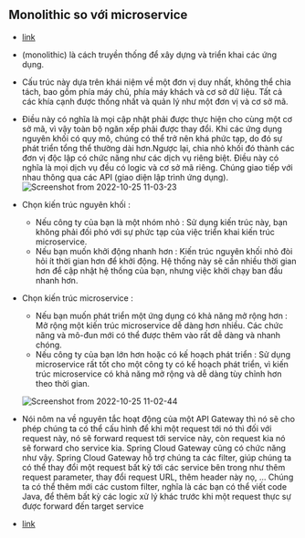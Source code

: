 ## Monolithic so với microservice

- [link](https://comdy.vn/microservice/kien-truc-microservice/)
-  (monolithic) là cách truyền thống để xây dựng và triển khai các ứng dụng.
- Cấu trúc này dựa trên khái niệm về một đơn vị duy nhất, không thể chia tách, bao gồm phía máy chủ, phía máy khách và cơ sở dữ liệu. Tất cả các khía cạnh được thống nhất và quản lý như một đơn vị và cơ sở mã.
- Điều này có nghĩa là mọi cập nhật phải được thực hiện cho cùng một cơ sở mã, vì vậy toàn bộ ngăn xếp phải được thay đổi. Khi các ứng dụng nguyên khối có quy mô, chúng có thể trở nên khá phức tạp, do đó sự phát triển tổng thể thường dài hơn.Ngược lại,  chia nhỏ khối đó thành các đơn vị độc lập có chức năng như các dịch vụ riêng biệt. Điều này có nghĩa là mọi dịch vụ đều có logic và cơ sở mã riêng. Chúng giao tiếp với nhau thông qua các API (giao diện lập trình ứng dụng).
![Screenshot from 2022-10-25 11-03-23](https://user-images.githubusercontent.com/96046778/197679649-a1c68762-2e1a-49c8-9e2e-9bdaa34a1402.png)

- Chọn kiến ​​trúc nguyên khối : 
  - Nếu công ty của bạn là một nhóm nhỏ : Sử dụng kiến trúc này, bạn không phải đối phó với sự phức tạp của việc triển khai kiến ​​trúc microservice.
  - Nếu bạn muốn khởi động nhanh hơn : Kiến trúc nguyên khối nhỏ đòi hỏi ít thời gian hơn để khởi động. Hệ thống này sẽ cần nhiều thời gian hơn để cập nhật hệ thống của bạn, nhưng việc khởi chạy ban đầu nhanh hơn.

- Chọn kiến ​​trúc microservice : 
  - Nếu bạn muốn phát triển một ứng dụng có khả năng mở rộng hơn : Mở rộng một kiến ​​trúc microservice dễ dàng hơn nhiều. Các chức năng và mô-đun mới có thể được thêm vào rất dễ dàng và nhanh chóng.
  - Nếu công ty của bạn lớn hơn hoặc có kế hoạch phát triển : Sử dụng microservice rất tốt cho một công ty có kế hoạch phát triển, vì kiến ​​trúc microservice có khả năng mở rộng và dễ dàng tùy chỉnh hơn theo thời gian.

  ![Screenshot from 2022-10-25 11-02-44](https://user-images.githubusercontent.com/96046778/197679602-e9c52731-3580-4a88-b7fb-154cabf6c435.png)

- Nói nôm na về nguyên tắc hoạt động của một API Gateway thì nó sẽ cho phép chúng ta có thể cấu hình để khi một request tới nó thì đối với request này, nó sẽ forward request tới service này, còn request kia nó sẽ forward cho service kia. Spring Cloud Gateway cũng có chức năng như vậy. Spring Cloud Gateway hỗ trợ chúng ta các filter, giúp chúng ta có thể thay đổi một request bất kỳ tới các service bên trong như thêm request parameter, thay đổi request URL, thêm header này nọ, … Chúng ta có thể thêm mới các custom filter, nghĩa là các bạn có thể viết code Java, để thêm bất kỳ các logic xử lý khác trước khi một request thực sự được forward đến target service

- [link](https://cloud.cmctelecom.vn/use-cases/Microservice)